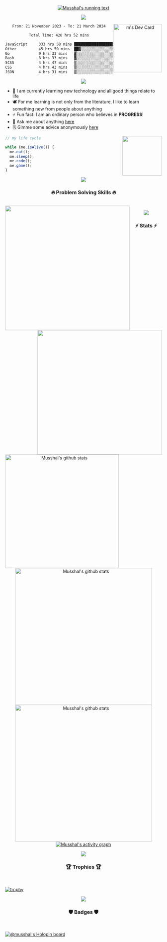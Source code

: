 <!--
<a href="https://github.com/musshal">
  <img src="https://komarev.com/ghpvc/?username=musshal" alt="Musshal's profile views" align="right" />
</a>

<br />
<br />
-->

<div align="center">
  <a href="https://github.com/musshal">
    <img src="https://readme-typing-svg.herokuapp.com/?lines=Hi+There!+👋;My+name+is+Shal;I+am+a+Software+Engineer;Welcome+to+My+Profile;Nice+to+Meet+You!&center=true&size=28" alt="Musshal's running text"/>
  </a>
</div>

<p align="center"><img src="https://user-images.githubusercontent.com/73097560/115834477-dbab4500-a447-11eb-908a-139a6edaec5c.gif"></p>

<div align="center">
  <a href="https://app.daily.dev/musshal"><img src="https://api.daily.dev/devcards/v2/b1fp8o9cS5GrrpMy6s2N5.png?r=653&type=default" width="155" alt="m's Dev Card" align="right" /></a>
</div>

<div align="center">
  <!--START_SECTION:waka-->

```txt
From: 21 November 2023 - To: 21 March 2024

Total Time: 420 hrs 52 mins

JavaScript     333 hrs 58 mins ████████████████████░░░░░   79.35 %
Other          45 hrs 59 mins  ██▓░░░░░░░░░░░░░░░░░░░░░░   10.93 %
Go             9 hrs 33 mins   ▓░░░░░░░░░░░░░░░░░░░░░░░░   02.27 %
Bash           8 hrs 33 mins   ▓░░░░░░░░░░░░░░░░░░░░░░░░   02.03 %
SCSS           4 hrs 47 mins   ▒░░░░░░░░░░░░░░░░░░░░░░░░   01.14 %
CSS            4 hrs 43 mins   ▒░░░░░░░░░░░░░░░░░░░░░░░░   01.12 %
JSON           4 hrs 31 mins   ▒░░░░░░░░░░░░░░░░░░░░░░░░   01.07 %
```

<!--END_SECTION:waka-->
</div>

<p align="center"><img src="https://user-images.githubusercontent.com/73097560/115834477-dbab4500-a447-11eb-908a-139a6edaec5c.gif"></p>

- 🌱 I am currently learning new technology and all good things relate to life
- 🕊️ For me learning is not only from the literature, I like to learn something new from people about anything
- ⚡ Fun fact: I am an ordinary person who believes in <strong>PROGRESS</strong>!
- 💬 Ask me about anything [here](https://github.com/musshal/musshal/issues)
- 🗒️ Gimme some advice anonymously [here](https://secreto.site/aqpt97)

<div align="center">
  <a href="https://spotify-github-profile.vercel.app/api/view?uid=31py5qf5z7v74gghjkrfhk2jh2ze&redirect=true">
    <img src="https://spotify-github-profile.vercel.app/api/view?uid=31py5qf5z7v74gghjkrfhk2jh2ze&cover_image=true&theme=default&show_offline=true&background_color=121212&interchange=false&bar_color=53b14f&bar_color_cover=false" align="right" width="127px" />
  </a>
</div>

```js
// my life cycle

while (me.isAlive()) {
  me.eat();
  me.sleep();
  me.code();
  me.game();
}
```
<p align="center"><img src="https://user-images.githubusercontent.com/73097560/115834477-dbab4500-a447-11eb-908a-139a6edaec5c.gif"></p>

<h3 align="center">🔥 Problem Solving Skills 🔥</h3>

<br />

<div align="center">
  <a href="https://www.codewars.com/users/musshal">
    <img src="https://codewars-stats-ignacio-cuadra.vercel.app/?username=musshal&theme=dark" width="400px" align="left" />
  </a>
  <a href="https://leetcode.com/musshal/">
    <img src="https://leetcard.jacoblin.cool/musshal?ext=contest" width="400px" align="right" />
  </a>
</div>

<p align="center"><img src="https://user-images.githubusercontent.com/73097560/115834477-dbab4500-a447-11eb-908a-139a6edaec5c.gif"></p>

<h3 align="center">⚡ Stats ⚡</h3>

<br />

<div align="center">
  <a href="https://github.com/musshal">
    <img src="https://github-readme-stats.vercel.app/api/top-langs/?username=musshal&theme=tokyonight" alt="Musshal's github stats" align="left" height="365px" />
  </a>
  <a href="https://github.com/musshal">
    <img src="https://github-readme-streak-stats.herokuapp.com/?user=musshal&theme=tokyonight&currStreakNum=fe8dab&currStreakLabel=fe8dab" alt="Musshal's github stats" width="440px" />
    </a><br />
  <a href="https://github.com/musshal">
    <img src="https://github-readme-stats.vercel.app/api?username=musshal&show_icons=true&include_all_commits=true&count_private=true&theme=tokyonight" alt="Musshal's github stats" width="440x" />
  </a>
  <a href="https://github.com/musshal">
    <img src="https://github-readme-activity-graph.vercel.app/graph?username=musshal&theme=tokyo-night&hide_border=false" alt="Musshal's activity graph" />
  </a>
</div>

<p align="center"><img src="https://user-images.githubusercontent.com/73097560/115834477-dbab4500-a447-11eb-908a-139a6edaec5c.gif"></p>

<h3 align="center">🏆 Trophies 🏆</h3>

<br />

[![trophy](https://github-profile-trophy.vercel.app/?username=musshal&theme=onedark&column=5&margin-w=100&margin-h=50)](https://github.com/musshal)

<p align="center"><img src="https://user-images.githubusercontent.com/73097560/115834477-dbab4500-a447-11eb-908a-139a6edaec5c.gif"></p>

<h3 align="center">🛡️ Badges 🛡️</h3>

<br />

[![@musshal's Holopin board](https://holopin.me/musshal)](https://holopin.io/@musshal)
